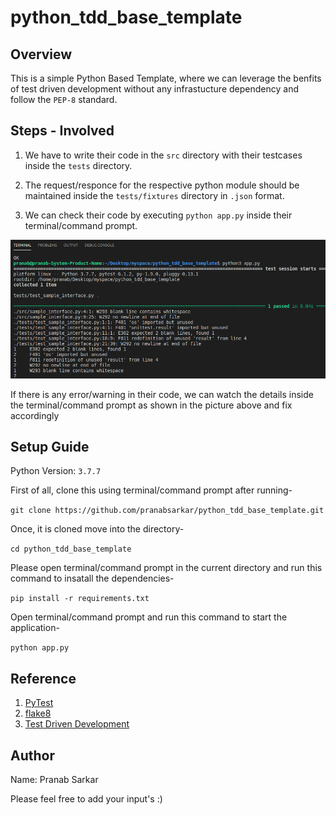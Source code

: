 # python_tdd_base_template

## Overview

This is a simple Python Based Template, where we can leverage the benfits of test driven development without any infrastucture dependency and follow the `PEP-8` standard.

## Steps - Involved

1. We have to write their code in the `src` directory with their testcases inside the `tests` directory.

2. The request/responce for the respective python module should be maintained inside the `tests/fixtures` directory in `.json` format.

3. We can check their code by executing `python app.py` inside their terminal/command prompt.

![Execution](images/img_001.png)

If there is any error/warning in their code, we can watch the details inside the terminal/command prompt as shown in the picture above and fix accordingly

## Setup Guide

Python Version: `3.7.7`

First of all, clone this using terminal/command prompt after running-

`git clone https://github.com/pranabsarkar/python_tdd_base_template.git`

Once, it is cloned move into the directory-

`cd python_tdd_base_template`

Please open terminal/command prompt in the current directory and run this command to insatall the dependencies-

`pip install -r requirements.txt`

Open terminal/command prompt and run this command to start the application-

`python app.py `

## Reference

1. [PyTest](https://docs.pytest.org/en/latest/)
2. [flake8](https://flake8.pycqa.org/en/latest/)
3. [Test Driven Development](https://en.wikipedia.org/wiki/Test-driven_development) 

## Author

Name: Pranab Sarkar

Please feel free to add your input's :)


